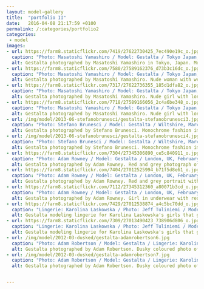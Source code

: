 ```yaml
---
layout: model-gallery
title:  "portfolio II"
date:   2016-04-08 21:17:59 +0100
permalink: /:categories/portfolio2
categories:
 - model
images:
- url: https://farm8.staticflickr.com/7419/27622730425_7ec490e19c_o.jpg
  caption: "Photo: Masatoshi Yamashiro / Model: Gestalta / Tokyo Japan, June 2015"
  alt: Gestalta photographed by Masatoshi Yamashiro in Tokyo, Japan. Model posing with vintage cars, wearing Alexander McQueen.
- url: https://farm8.staticflickr.com/7580/27589162376_d73b3c16dc_o.jpg
  caption: "Photo: Masatoshi Yamashiro / Model: Gestalta / Tokyo Japan, June 2015"
  alt: Gestalta photographed by Masatoshi Yamashiro. Nude woman with welding equipment
- url: https://farm8.staticflickr.com/7317/27622736355_185d1dfa82_o.jpg
  caption: "Photo: Masatoshi Yamashiro / Model: Gestalta / Tokyo Japan, June 2015"
  alt: Gestalta photographed by Masatoshi Yamashiro. Nude girl with long, dark hair in an industrial setting.
- url: https://farm8.staticflickr.com/7718/27589166056_2c4a6be348_o.jpg
  caption: "Photo: Masatoshi Yamashiro / Model: Gestalta / Tokyo Japan, June 2015"
  alt: Gestalta photographed by Masatoshi Yamashiro. Nude girl with long, dark hair and high heels.
- url: /img/model/2013-06-stefanobrunesci/gestalta-stefanobrunesci3.jpg
  caption: "Photo: Stefano Brunesci / Model: Gestalta / Wiltshire, March 2013"
  alt: Gestalta photographed by Stefano Brunesci. Monochrome fashion image
- url: /img/model/2013-06-stefanobrunesci/gestalta-stefanobrunesci4.jpg
  caption: "Photo: Stefano Brunesci / Model: Gestalta / Wiltshire, March 2013"
  alt: Gestalta photographed by Stefano Brunesci. Monochrome fashion image
- url: https://farm8.staticflickr.com/7304/27345306890_ce5c840911_o.jpg
  caption: "Photo: Adam Rowney / Model: Gestalta / London, UK, February 2014"
  alt: Gestalta photographed by Adam Rowney. Red and grey photograph of a girl with long hair
- url: https://farm8.staticflickr.com/7404/27012525994_b71f5d8e61_o.jpg
  caption: "Photo: Adam Rowney / Model: Gestalta / London, UK, February 2014"
  alt: Gestalta photographed by Adam Rowney. Red and grey portrait with geometric jewelry and makeup
- url: https://farm8.staticflickr.com/7112/27345312360_a80071b3cd_o.jpg
  caption: "Photo: Adam Rowney / Model: Gestalta / London, UK, February 2014"
  alt: Gestalta photographed by Adam Rowney. Girl in underwear with red halo
- url: https://farm8.staticflickr.com/7429/27012538874_a4c5bc70dd_o.jpg
  caption: "Lingerie: Karolina Laskowska / Photo: Jeff Tuliniemi / Model: Gestalta"
  alt: Gestalta modeling lingerie for Karolina Laskowska's girls that glitter collection
- url: https://farm8.staticflickr.com/7309/27013490423_738906d806_o.jpg
  caption: "Lingerie: Karolina Laskowska / Photo: Jeff Tuliniemi / Model: Gestalta"
  alt: Gestalta modeling lingerie for Karolina Laskowska's girls that glitter collection
- url: /img/model/2012-03-dusked/gestalta-adamrobertson6.jpg
  caption: "Photo: Adam Robertson / Model: Gestalta / Lingerie: Karolina Laskowska / Cambridge, March 2012"
  alt: Gestalta photographed by Adam Robertson. Dusky coloured photo of a girl in lingerie
- url: /img/model/2012-03-dusked/gestalta-adamrobertson7.jpg
  caption: "Photo: Adam Robertson / Model: Gestalta / Lingerie: Karolina Laskowska / Cambridge, March 2012"
  alt: Gestalta photographed by Adam Robertson. Dusky coloured photo of a girl in lingerie


---
```

